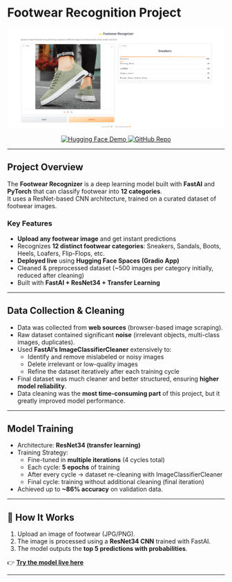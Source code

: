 # Footwear Recognition Project  

![Demo of Footwear Recognizer](Deployment/gradio_app.png)  

<p align="center">
  <a href="https://huggingface.co/spaces/Arefen017/Footwear-Recognizer-model" target="_blank">
    <img src="https://img.shields.io/badge/🤗-Try%20on%20HuggingFace-blue.svg?style=for-the-badge" alt="Hugging Face Demo" />
  </a>
  <a href="https://github.com/arefenislam2000-coder/Footwear-Recognizer-" target="_blank">
    <img src="https://img.shields.io/badge/GitHub-Repository-black.svg?style=for-the-badge&logo=github" alt="GitHub Repo" />
  </a>
</p>

---

## Project Overview
The **Footwear Recognizer** is a deep learning model built with **FastAI** and **PyTorch** that can classify footwear into **12 categories**.  
It uses a ResNet-based CNN architecture, trained on a curated dataset of footwear images.  

### Key Features
- **Upload any footwear image** and get instant predictions  
- Recognizes **12 distinct footwear categories**: Sneakers, Sandals, Boots, Heels, Loafers, Flip-Flops, etc.  
- **Deployed live** using **Hugging Face Spaces (Gradio App)**  
- Cleaned & preprocessed dataset (~500 images per category initially, reduced after cleaning)  
- Built with **FastAI + ResNet34 + Transfer Learning**  

---

## Data Collection & Cleaning
- Data was collected from **web sources** (browser-based image scraping).  
- Raw dataset contained significant **noise** (irrelevant objects, multi-class images, duplicates).  
- Used **FastAI’s ImageClassifierCleaner** extensively to:  
  - Identify and remove mislabeled or noisy images  
  - Delete irrelevant or low-quality images  
  - Refine the dataset iteratively after each training cycle  
- Final dataset was much cleaner and better structured, ensuring **higher model reliability**.  
- Data cleaning was the **most time-consuming part** of this project, but it greatly improved model performance.  

---

## Model Training
- Architecture: **ResNet34 (transfer learning)**  
- Training Strategy:  
  - Fine-tuned in **multiple iterations** (4 cycles total)  
  - Each cycle: **5 epochs** of training  
  - After every cycle → dataset re-cleaning with ImageClassifierCleaner  
  - Final cycle: training without additional cleaning (final iteration)  
- Achieved up to **~86% accuracy** on validation data.  

---

## 🧠 How It Works
1. Upload an image of footwear (JPG/PNG).  
2. The image is processed using a **ResNet34 CNN** trained with FastAI.  
3. The model outputs the **top 5 predictions with probabilities**.  

👉 **[Try the model live here](https://huggingface.co/spaces/Arefen017/Footwear-Recognizer-model)**  

---


